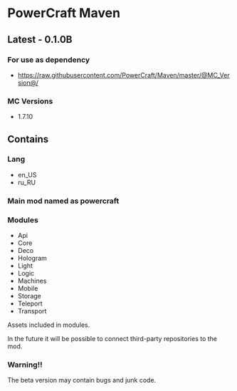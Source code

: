 # PowerCraft Maven

## Latest - 0.1.0B

### For use as dependency

- https://raw.githubusercontent.com/PowerCraft/Maven/master/@MC_Version@/

### MC Versions
- 1.7.10

## Contains
### Lang
- en_US
- ru_RU

### Main mod named as powercraft

### Modules
- Api
- Core
- Deco
- Hologram
- Light
- Logic
- Machines
- Mobile
- Storage
- Teleport
- Transport

Assets included in modules.

In the future it will be possible to connect third-party repositories to the mod.

### Warning!!

The beta version may contain bugs and junk code.